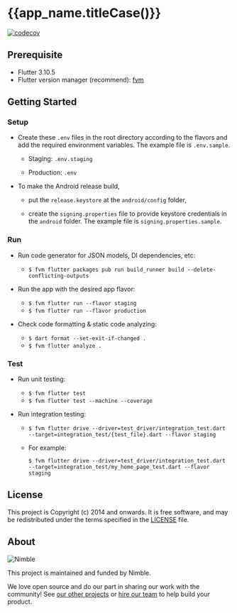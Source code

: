 # {{app_name.titleCase()}}

[![codecov](https://codecov.io/gh/nimblehq/{{project_name.paramCase()}}/branch/main/graph/badge.svg?token=ATUNXDX218)](https://codecov.io/gh/nimblehq/{{project_name.paramCase()}})

## Prerequisite

- Flutter 3.10.5
- Flutter version manager (recommend): [fvm](https://fvm.app/)

## Getting Started

### Setup

- Create these `.env` files in the root directory according to the flavors and add the required
environment variables. The example file is `.env.sample`.

  - Staging: `.env.staging`

  - Production: `.env`

- To make the Android release build,

  - put the `release.keystore` at the `android/config` folder,

  - create the `signing.properties` file to provide keystore credentials in the `android` folder. The example file is `signing.properties.sample`.

### Run

- Run code generator for JSON models, DI dependencies, etc:

  - `$ fvm flutter packages pub run build_runner build --delete-conflicting-outputs`

- Run the app with the desired app flavor:

  - `$ fvm flutter run --flavor staging`
  - `$ fvm flutter run --flavor production`

- Check code formatting & static code analyzing:

  - `$ dart format --set-exit-if-changed .`
  - `$ fvm flutter analyze .`

### Test

- Run unit testing:

  - `$ fvm flutter test`
  - `$ fvm flutter test --machine --coverage`

- Run integration testing:

  - `$ fvm flutter drive --driver=test_driver/integration_test.dart --target=integration_test/{test_file}.dart --flavor staging`

  - For example:

    `$ fvm flutter drive --driver=test_driver/integration_test.dart --target=integration_test/my_home_page_test.dart --flavor staging`

## License

This project is Copyright (c) 2014 and onwards. It is free software,
and may be redistributed under the terms specified in the [LICENSE] file.

[LICENSE]: /LICENSE

## About

![Nimble](https://assets.nimblehq.co/logo/dark/logo-dark-text-160.png)

This project is maintained and funded by Nimble.

We love open source and do our part in sharing our work with the community!
See [our other projects][community] or [hire our team][hire] to help build your product.

[community]: https://github.com/nimblehq
[hire]: https://nimblehq.co/
